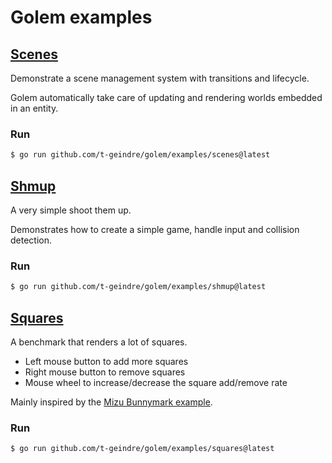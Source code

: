 # Golem examples

## [Scenes](scenes)

Demonstrate a scene management system with transitions and lifecycle.

Golem automatically take care of updating and rendering worlds embedded in an entity.

### Run

```bash
$ go run github.com/t-geindre/golem/examples/scenes@latest
```

## [Shmup](shmup)

A very simple shoot them up.

Demonstrates how to create a simple game, handle input and collision detection.

### Run

```bash
$ go run github.com/t-geindre/golem/examples/shmup@latest
```

## [Squares](squares)

A benchmark that renders a lot of squares.

 - Left mouse button to add more squares
 - Right mouse button to remove squares
 - Mouse wheel to increase/decrease the square add/remove rate
 
Mainly inspired by the [Mizu Bunnymark example](https://github.com/sedyh/mizu/tree/main/examples/bunnymark).

### Run

```bash
$ go run github.com/t-geindre/golem/examples/squares@latest
```